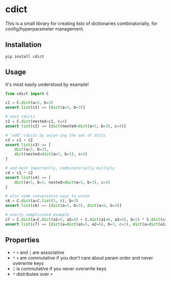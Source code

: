 # cdict

This is a small library for creating lists of dictionaries combinatorially, for config/hyperparameter management.

## Installation

`pip install cdict`

## Usage

It's most easily understood by example!

```python
from cdict import C

c1 = C.dict(a=5, b=3)
assert list(c1) == [dict(a=5, b=3)]

# nest cdicts
c2 = C.dict(nested=c1, c=4)
assert list(c2) == [dict(nested=dict(a=5, b=3), c=4)]

# "add" cdicts by union-ing the set of dicts
c3 = c1 + c2
assert list(c3) == [
    dict(a=5, b=3),
    dict(nested=dict(a=5, b=3), c=4)
]

# and most importantly, combinatorially multiply
c4 = c1 * c2
assert list(c4) == [
    dict(a=5, b=3, nested=dict(a=5, b=3), c=4)
]

# also some convenience ways to union
c6 = C.dict(a=C.list(5, 6), b=3)
assert list(c6) == [dict(a=5, b=3), dict(a=6, b=3)]

# overly complicated example
c7 = C.dict(a=C.dict(a1=5, a2=6) + C.dict(a1=6, a2=5), b=3) * C.dict(c=2)
assert list(c7) == [dict(a=dict(a1=5, a2=6), b=3, c=2), dict(a=dict(a1=6, a2=5), b=3, c=2)]
```

## Properties

- `*` `+` and `|` are associative
- `*` `+`  are commutative if you don’t care about param order and never overwrite keys
- `|` is commutative if you never overwrite keys
- `*` distributes over `+`
